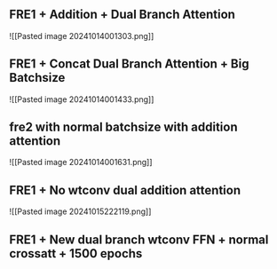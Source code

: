 ## FRE1 + Addition + Dual Branch Attention
![[Pasted image 20241014001303.png]]

## FRE1 + Concat Dual Branch Attention + Big Batchsize


![[Pasted image 20241014001433.png]]

## fre2 with normal batchsize with addition attention
![[Pasted image 20241014001631.png]]
## FRE1 + No wtconv dual addition attention

![[Pasted image 20241015222119.png]]
## FRE1 + New dual branch wtconv FFN + normal crossatt + 1500 epochs

